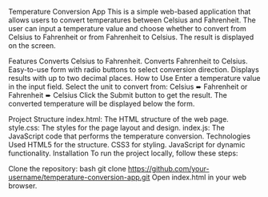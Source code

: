 Temperature Conversion App
This is a simple web-based application that allows users to convert temperatures between Celsius and Fahrenheit. The user can input a temperature value and choose whether to convert from Celsius to Fahrenheit or from Fahrenheit to Celsius. The result is displayed on the screen.

Features
Converts Celsius to Fahrenheit.
Converts Fahrenheit to Celsius.
Easy-to-use form with radio buttons to select conversion direction.
Displays results with up to two decimal places.
How to Use
Enter a temperature value in the input field.
Select the unit to convert from:
Celsius ➨ Fahrenheit or
Fahrenheit ➨ Celsius
Click the Submit button to get the result.
The converted temperature will be displayed below the form.

Project Structure
index.html: The HTML structure of the web page.
style.css: The styles for the page layout and design.
index.js: The JavaScript code that performs the temperature conversion.
Technologies Used
HTML5 for the structure.
CSS3 for styling.
JavaScript for dynamic functionality.
Installation
To run the project locally, follow these steps:

Clone the repository:
bash
git clone https://github.com/your-username/temperature-conversion-app.git
Open index.html in your web browser.
